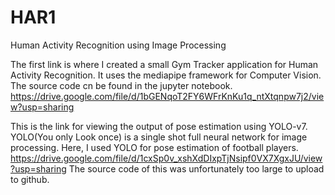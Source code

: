 # HAR1
Human Activity Recognition using Image Processing

The first link is where I created a small Gym Tracker application for Human Activity Recognition.
It uses the mediapipe framework for Computer Vision. The source code cn be found in the jupyter notebook.
https://drive.google.com/file/d/1bGENqoT2FY6WFrKnKu1q_ntXtqnpw7j2/view?usp=sharing

This is the link for viewing the output of pose estimation using YOLO-v7. YOLO(You only Look once) is a single shot full neural network for image processing.
Here, I used YOLO for pose estimation of football players.
https://drive.google.com/file/d/1cxSp0v_xshXdDIxpTjNsipf0VX7XgxJU/view?usp=sharing
The source code of this was unfortunately too large to upload to github.
